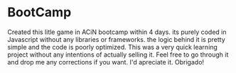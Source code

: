 # BootCamp
Created this litle game in ACiN bootcamp within 4 days. its purely coded in Javascript without any libraries or frameworks. the logic behind it
is pretty simple and the code is poorly optimized. This was a very quick learning project without any intentions of actually selling it.
Feel free to go through it and drop me any corrections if you want. I'd apreciate it.
Obrigado!
